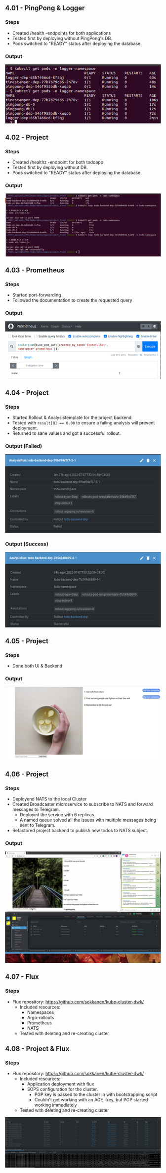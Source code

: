 ## 4.01 - PingPong & Logger

### Steps

- Created /health -endpoints for both applications
- Tested first by deploying without PingPong's DB. 
- Pods switched to "READY" status after deploying the database.

### Output

![program output](output_401.png "Deployment")

## 4.02 - Project

### Steps

- Created /healthz -endpoint for both todoapp
- Tested first by deploying without DB. 
- Pods switched to "READY" status after deploying the database.

### Output

![program output](output_402.png "Deployment")

## 4.03 - Prometheus

### Steps

- Started port-forwarding
- Followed the documentation to create the requested query

### Output

![program output](output_403.png "Deployment")

## 4.04 - Project

### Steps

- Started Rollout & Analysistemplate for the project backend
- Tested with `result[0] == 0.00` to ensure a failing analysis will prevent deployment.
- Returned to sane values and got a successful rollout.

### Output (Failed)

![program output](output_404a.png "Deployment")

### Output (Success)

![program output](output_404b.png "Deployment")

## 4.05 - Project

### Steps

- Done both UI & Backend

### Output

![program output](output_405.png "Deployment")

## 4.06 - Project

### Steps

- Deployend NATS to the local Cluster
- Created Broadcaster microservice to subscribe to NATS and forward messages to Telegram. 
  - Deployed the service with 6 replicas. 
  - A named queue solved all the issues with multiple messages being sent to Telegram.
- Refactored project backend to publish new todos to NATS subject.

### Output

![program output](output_406.gif "Deployment")

## 4.07 - Flux

### Steps

- Flux repository: https://github.com/sokkanen/kube-cluster-dwk/
  - Included resources:
    - Namespaces
    - Argo-rollouts
    - Prometheus
    - NATS
  - Tested with deleting and re-creating cluster

## 4.08 - Project & Flux

### Steps

- Flux repository: https://github.com/sokkanen/kube-cluster-dwk/
  - Included resources:
    - Application deployment with flux
    - SOPS configuration for the cluster.
      - PGP key is passed to the cluster in with bootstrapping script
      - Couldn't get working with an AGE -key, but PGP started working immediately
  - Tested with deleting and re-creating cluster

![program output](output_408.png "Deployment")